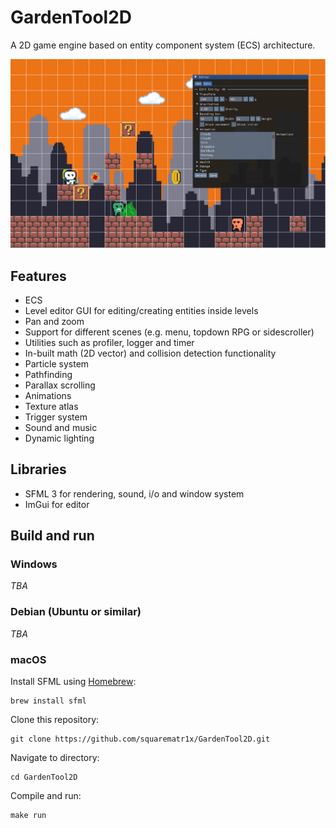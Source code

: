 # GardenTool2D

A 2D game engine based on entity component system (ECS) architecture.

![image](https://github.com/squarematr1x/GardenTool2D/blob/main/demo/test.png)

## Features

* ECS
* Level editor GUI for editing/creating entities inside levels
* Pan and zoom
* Support for different scenes (e.g. menu, topdown RPG or sidescroller)
* Utilities such as profiler, logger and timer
* In-built math (2D vector) and collision detection functionality
* Particle system
* Pathfinding
* Parallax scrolling
* Animations
* Texture atlas
* Trigger system
* Sound and music
* Dynamic lighting

## Libraries

* SFML 3 for rendering, sound, i/o and window system
* ImGui for editor

## Build and run

### Windows
_TBA_

### Debian (Ubuntu or similar)
_TBA_

### macOS
Install SFML using [Homebrew](https://brew.sh/):

```
brew install sfml
```

Clone this repository:

```
git clone https://github.com/squarematr1x/GardenTool2D.git
```

Navigate to directory:

```
cd GardenTool2D
```

Compile and run:

```
make run
```